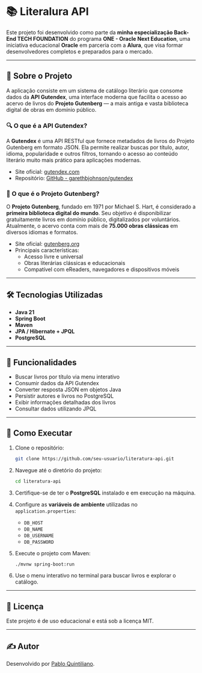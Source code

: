 # 📚 Literalura API

Este projeto foi desenvolvido como parte da **minha especialização Back-End TECH FOUNDATION** do programa **ONE - Oracle Next Education**, uma iniciativa educacional **Oracle** em parceria com a **Alura**, que visa formar desenvolvedores completos e preparados para o mercado.

---

## 🧠 Sobre o Projeto

A aplicação consiste em um sistema de catálogo literário que consome dados da **API Gutendex**, uma interface moderna que facilita o acesso ao acervo de livros do **Projeto Gutenberg** — a mais antiga e vasta biblioteca digital de obras em domínio público.

### 🔍 O que é a API Gutendex?

A **Gutendex** é uma API RESTful que fornece metadados de livros do Projeto Gutenberg em formato JSON. Ela permite realizar buscas por título, autor, idioma, popularidade e outros filtros, tornando o acesso ao conteúdo literário muito mais prático para aplicações modernas.

- Site oficial: [gutendex.com](https://gutendex.com)
- Repositório: [GitHub - garethbjohnson/gutendex](https://github.com/garethbjohnson/gutendex)

### 📖 O que é o Projeto Gutenberg?

O **Projeto Gutenberg**, fundado em 1971 por Michael S. Hart, é considerado a **primeira biblioteca digital do mundo**. Seu objetivo é disponibilizar gratuitamente livros em domínio público, digitalizados por voluntários. Atualmente, o acervo conta com mais de **75.000 obras clássicas** em diversos idiomas e formatos.

- Site oficial: [gutenberg.org](https://www.gutenberg.org)
- Principais características:
    - Acesso livre e universal
    - Obras literárias clássicas e educacionais
    - Compatível com eReaders, navegadores e dispositivos móveis

---

## 🛠️ Tecnologias Utilizadas

- **Java 21**
- **Spring Boot**
- **Maven**
- **JPA / Hibernate + JPQL**
- **PostgreSQL**

---

## 📌 Funcionalidades

- Buscar livros por título via menu interativo
- Consumir dados da API Gutendex
- Converter resposta JSON em objetos Java
- Persistir autores e livros no PostgreSQL
- Exibir informações detalhadas dos livros
- Consultar dados utilizando JPQL

---

## 🚀 Como Executar

1. Clone o repositório:
   ```bash
   git clone https://github.com/seu-usuario/literatura-api.git
   ```

2. Navegue até o diretório do projeto:
   ```bash
   cd literatura-api
   ```

3. Certifique-se de ter o **PostgreSQL** instalado e em execução na máquina.


4. Configure as **variáveis de ambiente** utilizadas no `application.properties`:

    - `DB_HOST`
    - `DB_NAME`
    - `DB_USERNAME`
    - `DB_PASSWORD`
   

5. Execute o projeto com Maven:
   ```bash
   ./mvnw spring-boot:run
   ```

6. Use o menu interativo no terminal para buscar livros e explorar o catálogo.

---

## 📄 Licença

Este projeto é de uso educacional e está sob a licença MIT.

---

## ✍️ Autor

Desenvolvido por [Pablo Quintiliano](https://github.com/BlopaQuint).
